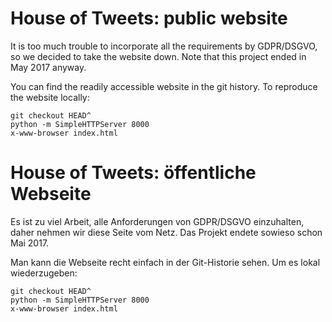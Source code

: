 # House of Tweets: public website

It is too much trouble to incorporate all the requirements by GDPR/DSGVO, so we decided to take the website down.
Note that this project ended in May 2017 anyway.

You can find the readily accessible website in the git history.
To reproduce the website locally:

    git checkout HEAD^
    python -m SimpleHTTPServer 8000
    x-www-browser index.html

# House of Tweets: öffentliche Webseite

Es ist zu viel Arbeit, alle Anforderungen von GDPR/DSGVO einzuhalten, daher nehmen wir diese Seite vom Netz.
Das Projekt endete sowieso schon Mai 2017.

Man kann die Webseite recht einfach in der Git-Historie sehen.
Um es lokal wiederzugeben:

    git checkout HEAD^
    python -m SimpleHTTPServer 8000
    x-www-browser index.html
